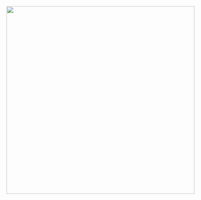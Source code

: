 <br>
<br>
<p align="center">
  <img align="center" width="500px" src="https://user-images.githubusercontent.com/76667723/193466603-7e2f75bd-672d-4b9d-81dc-711bcb98a4aa.svg">
</p>
